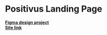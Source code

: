 # Positivus Landing Page
[**Figma design project**](https://www.figma.com/file/eHFHB4Qu58TCBARDTlVCrz/Positivus)\
[**Site link**](https://ma-g-i-c.gitlab.io/positivus)
